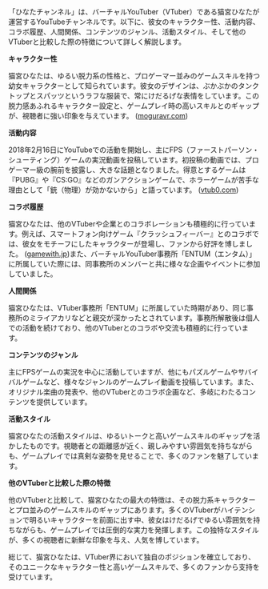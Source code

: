 「ひなたチャンネル」は、バーチャルYouTuber（VTuber）である猫宮ひなたが運営するYouTubeチャンネルです。以下に、彼女のキャラクター性、活動内容、コラボ履歴、人間関係、コンテンツのジャンル、活動スタイル、そして他のVTuberと比較した際の特徴について詳しく解説します。

**キャラクター性**

猫宮ひなたは、ゆるい脱力系の性格と、プロゲーマー並みのゲームスキルを持つ幼女キャラクターとして知られています。彼女のデザインは、ぶかぶかのタンクトップとスパッツというラフな服装で、常にけだるげな表情をしています。この脱力感あふれるキャラクター設定と、ゲームプレイ時の高いスキルとのギャップが、視聴者に強い印象を与えています。 ([moguravr.com](https://www.moguravr.com/vtuber-nekomiya-hinata/?utm_source=openai))

**活動内容**

2018年2月16日にYouTubeでの活動を開始し、主にFPS（ファーストパーソン・シューティング）ゲームの実況動画を投稿しています。初投稿の動画では、プロゲーマー級の腕前を披露し、大きな話題となりました。得意とするゲームは『PUBG』や『CS:GO』などのガンアクションゲームで、ホラーゲームが苦手な理由として「銃（物理）が効かないから」と語っています。 ([vtub0.com](https://www.vtub0.com/nekomiyahinata?utm_source=openai))

**コラボ履歴**

猫宮ひなたは、他のVTuberや企業とのコラボレーションも積極的に行っています。例えば、スマートフォン向けゲーム『クラッシュフィーバー』とのコラボでは、彼女をモチーフにしたキャラクターが登場し、ファンから好評を博しました。 ([gamewith.jp](https://gamewith.jp/crashfever/article/show/392935?utm_source=openai))また、バーチャルYouTuber事務所「ENTUM（エンタム）」に所属していた際には、同事務所のメンバーと共に様々な企画やイベントに参加していました。

**人間関係**

猫宮ひなたは、VTuber事務所「ENTUM」に所属していた時期があり、同じ事務所のミライアカリなどと親交が深かったとされています。事務所解散後は個人での活動を続けており、他のVTuberとのコラボや交流も積極的に行っています。

**コンテンツのジャンル**

主にFPSゲームの実況を中心に活動していますが、他にもパズルゲームやサバイバルゲームなど、様々なジャンルのゲームプレイ動画を投稿しています。また、オリジナル楽曲の発表や、他のVTuberとのコラボ企画など、多岐にわたるコンテンツを提供しています。

**活動スタイル**

猫宮ひなたの活動スタイルは、ゆるいトークと高いゲームスキルのギャップを活かしたものです。視聴者との距離感が近く、親しみやすい雰囲気を持ちながらも、ゲームプレイでは真剣な姿勢を見せることで、多くのファンを魅了しています。

**他のVTuberと比較した際の特徴**

他のVTuberと比較して、猫宮ひなたの最大の特徴は、その脱力系キャラクターとプロ並みのゲームスキルのギャップにあります。多くのVTuberがハイテンションで明るいキャラクターを前面に出す中、彼女はけだるげでゆるい雰囲気を持ちながらも、ゲームプレイでは圧倒的な実力を発揮します。この独特なスタイルが、多くの視聴者に新鮮な印象を与え、人気を博しています。

総じて、猫宮ひなたは、VTuber界において独自のポジションを確立しており、そのユニークなキャラクター性と高いゲームスキルで、多くのファンから支持を受けています。 